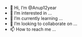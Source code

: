 - 👋 Hi, I’m @Anup12year
- 👀 I’m interested in ...
- 🌱 I’m currently learning ...
- 💞️ I’m looking to collaborate on ...
- 📫 How to reach me ...

<!---
Anup12year/Anup12year is a ✨ special ✨ repository because its `README.md` (this file) appears on your GitHub profile.
You can click the Preview link to take a look at your changes.
--->
